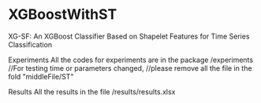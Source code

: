 # XGBoostWithST
XG-SF: An XGBoost Classifier Based on Shapelet Features for Time Series Classification



Experiments
All the codes for experiments are in the package /experiments
//For testing time or  parameters changed,
//please remove all the file in the fold "middleFile/ST"

Results
All the results in the file /results/results.xlsx

